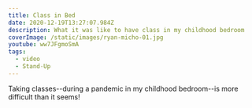 ```yaml
---
title: Class in Bed
date: 2020-12-19T13:27:07.984Z
description: What it was like to have class in my childhood bedroom
coverImage: /static/images/ryan-micho-01.jpg
youtube: ww7JFgmoSmA
tags:
  - video
  - Stand-Up
---
```

Taking classes--during a pandemic in my childhood bedroom--is more difficult than it seems!
